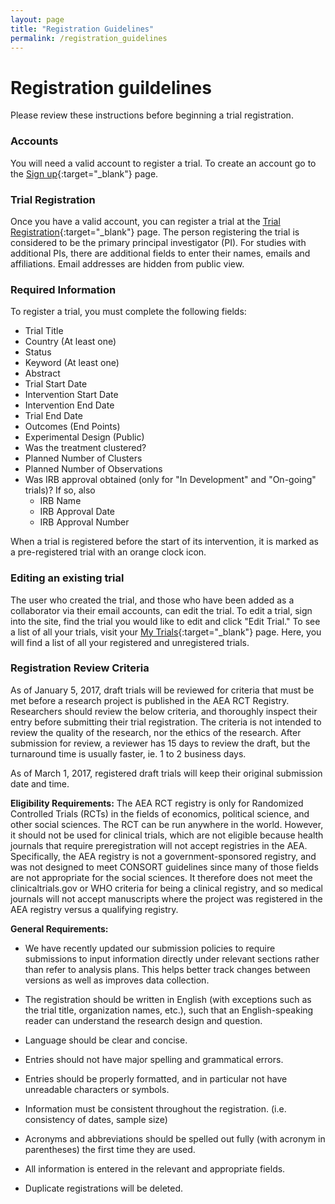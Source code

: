```yaml
---
layout: page
title: "Registration Guidelines"
permalink: /registration_guidelines
---
```


# Registration guildelines

Please review these instructions before beginning a trial registration.

### Accounts

You will need a valid account to register a trial. To create an account go to the [Sign up](https://www.socialscienceregistry.org/sign_up){:target="_blank"} page.

### Trial Registration
Once you have a valid account, you can register a trial at the [Trial Registration](https://www.socialscienceregistry.org/trials/new){:target="_blank"} page. The person registering the trial is considered to be the primary principal investigator (PI). For studies with additional PIs, there are additional fields to enter their names, emails and affiliations. Email addresses are hidden from public view.

### Required Information
To register a trial, you must complete the following fields:

- Trial Title
- Country (At least one)
- Status
- Keyword (At least one)
- Abstract
- Trial Start Date
- Intervention Start Date
- Intervention End Date
- Trial End Date
- Outcomes (End Points)
- Experimental Design (Public)
- Was the treatment clustered?
- Planned Number of Clusters
- Planned Number of Observations
- Was IRB approval obtained (only for "In Development" and "On-going" trials)? If so, also
  - IRB Name
  - IRB Approval Date
  - IRB Approval Number

When a trial is registered before the start of its intervention, it is marked as a pre-registered trial with an orange clock icon.

### Editing an existing trial

The user who created the trial, and those who have been added as a collaborator via their email accounts, can edit the trial. To edit a trial, sign into the site, find the trial you would like to edit and click "Edit Trial." To see a list of all your trials, visit your [My Trials](https://www.socialscienceregistry.org/trials){:target="_blank"} page. Here, you will find a list of all your registered and unregistered trials.

### Registration Review Criteria

As of January 5, 2017, draft trials will be reviewed for criteria that must be met before a research project is published in the AEA RCT Registry. Researchers should review the below criteria, and thoroughly inspect their entry before submitting their trial registration. The criteria is not intended to review the quality of the research, nor the ethics of the research. After submission for review, a reviewer has 15 days to review the draft, but the turnaround time is usually faster, ie. 1 to 2 business days.

As of March 1, 2017, registered draft trials will keep their original submission date and time.

**Eligibility Requirements:**
The AEA RCT registry is only for Randomized Controlled Trials (RCTs) in the fields of economics, political science, and other social sciences. The RCT can be run anywhere in the world. However, it should not be used for clinical trials, which are not eligible because health journals that require preregistration will not accept registries in the AEA. Specifically, the AEA registry is not a government-sponsored registry, and was not designed to meet CONSORT guidelines since many of those fields are not appropriate for the social sciences. It therefore does not meet the clinicaltrials.gov or WHO criteria for being a clinical registry, and so medical journals will not accept manuscripts where the project was registered in the AEA registry versus a qualifying registry.

**General Requirements:**

- We have recently updated our submission policies to require submissions to input information directly under relevant sections rather than refer to analysis plans. This helps better track changes between versions as well as improves data collection.

- The registration should be written in English (with exceptions such as the trial title, organization names, etc.), such that an English-speaking reader can understand the research design and question.

- Language should be clear and concise.

- Entries should not have major spelling and grammatical errors.

- Entries should be properly formatted, and in particular not have unreadable characters or symbols.

- Information must be consistent throughout the registration. (i.e. consistency of dates, sample size)

- Acronyms and abbreviations should be spelled out fully (with acronym in parentheses) the first time they are used.

- All information is entered in the relevant and appropriate fields.

- Duplicate registrations will be deleted.
